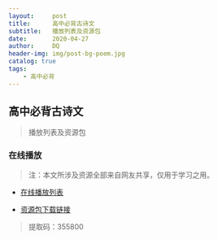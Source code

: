 ```yaml
---
layout:     post
title:      高中必背古诗文
subtitle:   播放列表及资源包
date:       2020-04-27
author:     DQ
header-img: img/post-bg-poem.jpg
catalog: true
tags:
    - 高中必背
---
```


## 高中必背古诗文

>播放列表及资源包

### 在线播放

>注：本文所涉及资源全部来自网友共享，仅用于学习之用。

- [在线播放列表](http://jdaudio.frp.wziyi.net:88/hischool)

- [资源包下载链接](https://545c.com/dir/25651521-38636619-6440ff)

>提取码：355800

